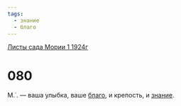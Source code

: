```yaml
---
tags:
  - знание
  - благо
---
```


[Листы сада Мории 1 1924г](/agni/1924)

# 080
М.˙. — ваша улыбка, ваше [благо](/tag/#благо), и крепость, и [знание](/tag/#знание).   

